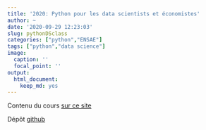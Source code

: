 ```yaml
---
title: '2020: Python pour les data scientists et économistes'
author: ~
date: '2020-09-29 12:23:03'
slug: pythonDSclass
categories: ["python","ENSAE"]
tags: ["python","data science"]
image:
  caption: ''
  focal_point: ''
output:
  html_document:
    keep_md: yes
---
```


Contenu du cours [sur ce site](https://linogaliana-teaching.netlify.app/)

Dépôt [github](https://github.com/linogaliana/python-datascientist)

